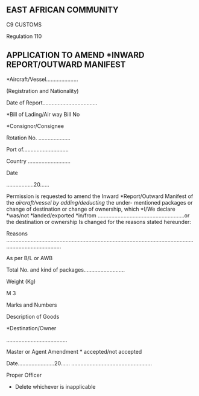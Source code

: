 ## EAST AFRICAN COMMUNITY

C9 CUSTOMS

<!-- image -->

Regulation 110

## APPLICATION TO AMEND *INWARD REPORT/OUTWARD MANIFEST

*Aircraft/Vessel…………………

(Registration and Nationality)

Date of Report………………………………

*Bill of Lading/Air way Bill No

*Consignor/Consignee

Rotation No.  …………………

Port of…………………………

Country ……………………….

Date

………………20……

Permission is requested to amend the Inward *Report/Outward Manifest of the *aircraft/vessel by adding/deducting* the under- mentioned packages or change of destination or change of ownership, which *I/We declare *was/not *landed/exported *in/from …………………………………………………or the destination or ownership Is changed for the reasons stated hereunder:

Reasons ……………………………………………………………………………………………………………………………………………

As per B/L or AWB

Total No. and kind of packages………………………

Weight (Kg)

M 3

Marks and Numbers

Description of Goods

*Destination/Owner

………………………………….

Master or Agent                                                                                                        Amendment * accepted/not accepted

Date……………………20……                                                                                  ……………………………………………..

Proper Officer

* Delete whichever is inapplicable